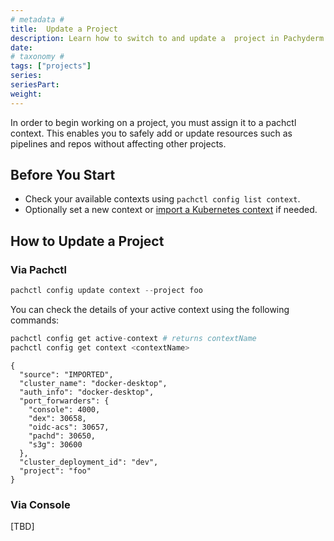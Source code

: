 ```yaml
---
# metadata # 
title:  Update a Project
description: Learn how to switch to and update a  project in Pachyderm.
date: 
# taxonomy #
tags: ["projects"]
series:
seriesPart:
weight: 
---
```

In order to begin working on a project, you must assign it to a pachctl context. This enables you to safely add or update resources such as pipelines and repos without affecting other projects.

## Before You Start

- Check your available contexts using `pachctl config list context`.
- Optionally set a new context or [import a Kubernetes context](../../deploy-manage/deploy/import-kubernetes-context/) if needed.


## How to Update a Project

### Via Pachctl

```s
pachctl config update context --project foo
```

You can check the details of your active context using the following commands:

 ```s
 pachctl config get active-context # returns contextName
 pachctl config get context <contextName>
 ```

```
{
  "source": "IMPORTED",
  "cluster_name": "docker-desktop",
  "auth_info": "docker-desktop",
  "port_forwarders": {
    "console": 4000,
    "dex": 30658,
    "oidc-acs": 30657,
    "pachd": 30650,
    "s3g": 30600
  },
  "cluster_deployment_id": "dev",
  "project": "foo"
}
```

### Via Console 

[TBD]